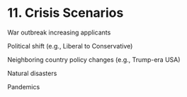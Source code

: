# 11. Crisis Scenarios

War outbreak increasing applicants

Political shift (e.g., Liberal to Conservative)

Neighboring country policy changes (e.g., Trump-era USA)

Natural disasters

Pandemics
